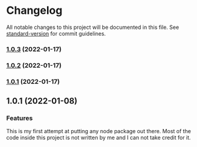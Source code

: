 # Changelog

All notable changes to this project will be documented in this file. See [standard-version](https://github.com/conventional-changelog/standard-version) for commit guidelines.

### [1.0.3](https://github.com/HenrikSandberg/homebridge-millheat/compare/v1.2.0...v1.0.3) (2022-01-17)

### [1.0.2](https://github.com/HenrikSandberg/homebridge-millheat/compare/v1.2.0...v1.0.2) (2022-01-17)

### [1.0.1](https://github.com/HenrikSandberg/homebridge-millheat/compare/v1.2.0...v1.0.1) (2022-01-17)

## 1.0.1 (2022-01-08)
### Features

This is my first attempt at putting any node package out there. Most of the code inside this project is not written by me
and I can not take credit for it. 